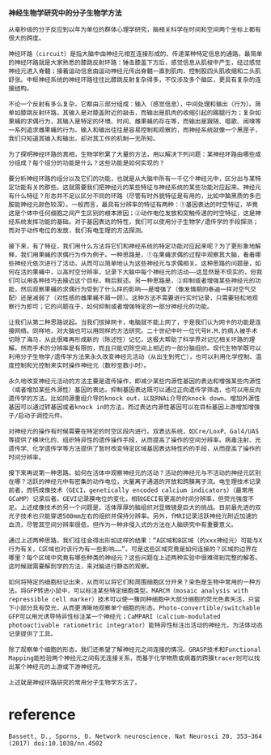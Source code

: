 **神经生物学研究中的分子生物学方法**

	从毫秒级的分子反应到以年为单位的群体心理学研究，脑相关科学在时间和空间两个坐标上都有很大的跨度。

	神经环路（circuit）是指大脑中由神经元相互连接形成的、传递某种特定信息的通路。最简单的神经环路就是大家熟悉的膝跳反射环路：锤击膝盖下方后，感觉信息从肌梭中产生，经过感觉神经元进入脊髓；接着运动信息由运动神经元传出脊髓一直到肌肉，控制股四头肌收缩和二头肌舒张。中枢神经系统的神经环路往往比膝跳反射复杂得多，不仅涉及多个脑区，更具有复杂的连接结构。

	不论一个反射有多么复杂，它都由三部分组成：输入（感觉信息），中间处理和输出（行为）。简单如膝跳反射环路，其输入是对膝盖附近的敲击，而输出是肌肉的收缩引起的踢腿行为；复杂如果蝇的求偶行为，其输入是特定的环境、时间、雌果蝇的存在等，而输出是跟随、唱歌、闻嗅等一系列追求雌果蝇的行为。输入和输出往往是容易控制和观察的，而神经系统就像一个黑匣子，我们只知道其输入和输出，却对其工作的机制一无所知。

	为了探明神经环路的真相，生物学积累了大量的方法，用以解决下列问题：某神经环路由哪些成分组成？每个组分的功能是什么？这些功能是如何实现的？

	要分析神经环路的组分以及它们的功能，也就是从大脑中所有一千亿个神经元中，区分出与某特定功能有关的那些。这就需要我们把神经元的某些特征与神经系统的某些功能对应起来。神经元有什么特征？形态并不足以区分不同的环路（尽管有时外貌特征是有用的，比如中脑黑质的多巴胺能神经元颜色较深）。一般而言，最具有分辨率的特征有两种：①基因表达的时空特征，毕竟这是个体中任何细胞之间产生区别的根本原因；②动作电位发放和突触传递的时空特征，这是神经系统发挥功能的基础。对于基因表达的特性，我们可以使用分子生物学/遗传学的手段探测；而对于动作电位的发放，我们有电生理的方法探测。

	接下来，有了特征，我们用什么方法将它们和神经系统的特定功能对应起来呢？为了更形象地解释，我们用果蝇的求偶行为作为例子。一种思路是，①在果蝇求偶的过程中观察其大脑，看看哪些神经元依次进行了活动，从而可以简单地认为这些神经元与求偶相关。这种思路的问题是，如何在活的果蝇中，以高时空分辨率，记录下大脑中每个神经元的活动——这显然是不现实的，但我们可以用各种技巧去接近这个目标，稍后叙述。另一种思路是，②抑制或者增强某些神经元的功能，然后观察果蝇的求偶行为受到了什么样的影响——是增强了（像发情期的泰迪一样对空气交配）还是减弱了（对性感的雌果蝇不屑一顾）。这种方法不需要进行实时记录，只需要轻松地观察行为即可；它的问题在于，如何抑制或者增强特定的一部分神经元的功能。

	让我们从第二种思路说起。当我们拔掉网卡，电脑就不能上网了，于是我们认为网卡的功能是连接网络。同样地，对大脑也可以用同样的方法研究。二十世纪中叶一位代号H.M.的病人被手术切除了海马，从此很难再形成新的（陈述性）记忆，这极大帮助了科学界对记忆相关环路的理解。然而手术的分辨率是有限的，而且只能切除空间上相近的一部分脑组织。现代生物学既可以利用分子生物学/遗传学方法来永久改变神经元活动（从出生到死亡），也可以利用化学控制、温度控制和光控制来实时操作神经元（数秒至数小时）。

	永久地改变神经元活动的方法主要是遗传操作，即减少某些内源性基因的表达和增强某些内源性（或者增加某些外源性）基因的表达。抑制基因表达既可以通过正向遗传学筛选，也可以用反向遗传学的方法，比如同源重组介导的knock out，以及RNAi介导的knock down。增加外源性基因可以通过转基因或者knock in的方法，而过表达内源性基因可以在目标基因上游增加增强子/启动子调控元件。

	对神经元的操作有时候需要在特定的时空区段内进行。双表达系统，如Cre/LoxP、Gal4/UAS等提供了模块化的、组织特异性的遗传操作手段，从而提高了操作的空间分辨率。病毒注射、光遗传学、化学遗传学等方法提供了暂时改变特定区域基因表达特性的的手段，从而提高了操作的时间分辨率。

	接下来再说第一种思路。如何在活体中观察神经元的活动？活动的神经元与不活动的神经元区别在哪？活跃的神经元中有密集的动作电位，大量离子通道的开放和跨膜离子流。电生理技术记录前者，而钙成像技术（GECI，genetically encoded calcium indicators）（最常用GCaMP）记录后者。GEVI记录膜电位的变化，相较GECI有更高的时间分辨率，但荧光强度不足。上述成像技术的另一个问题是，活体厚厚的脑组织对显微镜是巨大的挑战。目前最先进的双光子技术也只能穿透500mm左右的组织并保持分辨率。另外，fMRI记录活跃神经元附近加速的血流，尽管其空间分辨率很低，但作为一种非侵入式的方法在人脑研究中有重要意义。

	通过上述两种思路，我们往往会得出形如这样的结果：“A区域和B区域（的xxx神经元）可能与X行为有关，C区域也对该行为有一些影响……”。可是这些区域究竟是如何连接的？区域的边界在哪里？每个区域中究竟有哪些种类的神经元？这些问题在上述两种实验中很难得到完整的解答。这时候就需要解剖学的方法，来对脑进行静态的观察。

	如何将特定的细胞标记出来，从而可以将它们和周围细胞区分开来？染色是生物中常用的一种方法。将GFP转进小鼠中，可以标注某些特定细胞类型。MARCM（mosaic analysis with repressible cell marker）技术可以使一簇同种细胞中大部分细胞的荧光色素失活，只留下小部分具有荧光，从而更清晰地观察单个细胞的形态。Photo-convertible/switchable GFP可以用光诱导特异性标注某一个神经元；CaMPARI（calcium-modulated photoactivable ratiometric integrator）能特异性标注出活动的神经元，为活体动态记录提供了工具。

	除了观察单个细胞的形态，我们还希望了解神经元之间连接的情况。GRASP技术和Functional Mapping能检验两个神经元之间有无连接关系，而基于化学物质或病毒的跨膜tracer则可以找出某个神经元的上游或下游神经元。

	上述就是神经环路研究的常用分子生物学方法了。

# reference 
	Bassett, D., Sporns, O. Network neuroscience. Nat Neurosci 20, 353–364 (2017) doi:10.1038/nn.4502
